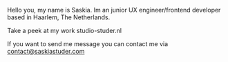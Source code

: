 Hello you, my name is Saskia. Im an junior UX engineer/frontend developer based in Haarlem, The Netherlands.

Take a peek at my work
studio-studer.nl

If you want to send me message you can contact me via contact@saskiastuder.com
